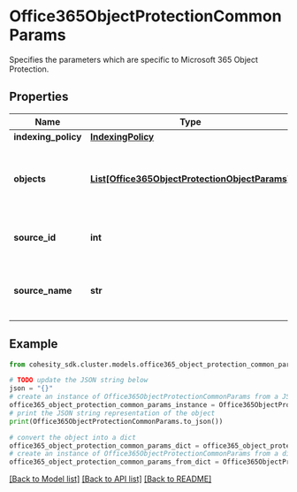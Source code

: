 # Office365ObjectProtectionCommonParams

Specifies the parameters which are specific to Microsoft 365 Object Protection.

## Properties

Name | Type | Description | Notes
------------ | ------------- | ------------- | -------------
**indexing_policy** | [**IndexingPolicy**](IndexingPolicy.md) |  | [optional] 
**objects** | [**List[Office365ObjectProtectionObjectParams]**](Office365ObjectProtectionObjectParams.md) | Specifies the objects to be included in the Object Protection. | 
**source_id** | **int** | Specifies the id of the parent of the objects. | [optional] [readonly] 
**source_name** | **str** | Specifies the name of the parent of the objects. | [optional] [readonly] 

## Example

```python
from cohesity_sdk.cluster.models.office365_object_protection_common_params import Office365ObjectProtectionCommonParams

# TODO update the JSON string below
json = "{}"
# create an instance of Office365ObjectProtectionCommonParams from a JSON string
office365_object_protection_common_params_instance = Office365ObjectProtectionCommonParams.from_json(json)
# print the JSON string representation of the object
print(Office365ObjectProtectionCommonParams.to_json())

# convert the object into a dict
office365_object_protection_common_params_dict = office365_object_protection_common_params_instance.to_dict()
# create an instance of Office365ObjectProtectionCommonParams from a dict
office365_object_protection_common_params_from_dict = Office365ObjectProtectionCommonParams.from_dict(office365_object_protection_common_params_dict)
```
[[Back to Model list]](../README.md#documentation-for-models) [[Back to API list]](../README.md#documentation-for-api-endpoints) [[Back to README]](../README.md)


